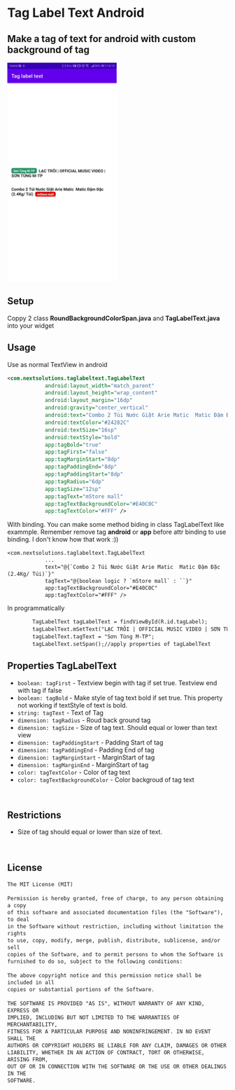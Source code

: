 # Tag Label Text Android
## Make a tag of text for android with custom background of tag
<a href="Screenshot_20210118-141035.jpg" title="Click to see in full size"><img src="Screenshot_20210118-141035.jpg" width="250" alt="Left Aligned" /></a>&nbsp;


## Setup

Coppy 2 class **RoundBackgroundColorSpan.java** and **TagLabelText.java** into your widget 

## Usage
Use as normal TextView in android <br/>
```XML
<com.nextsolutions.taglabeltext.TagLabelText
            android:layout_width="match_parent"
            android:layout_height="wrap_content"
            android:layout_margin="16dp"
            android:gravity="center_vertical"
            android:text="Combo 2 Túi Nước Giặt Arie Matic  Matic Đậm Đặc (2.4Kg/ Túi)"
            android:textColor="#24282C"
            android:textSize="16sp"
            android:textStyle="bold"
            app:tagBold="true"
            app:tagFirst="false"
            app:tagMarginStart="8dp"
            app:tagPaddingEnd="8dp"
            app:tagPaddingStart="8dp"
            app:tagRadius="6dp"
            app:tagSize="12sp"
            app:tagText="mStore mall"
            app:tagTextBackgroundColor="#E40C0C"
            app:tagTextColor="#FFF" />
```

With binding. You can make some method biding in class TagLabelText like exammple. Remember remove tag **android** or **app** before attr binding to use binding. I don't know how that work :))

```
<com.nextsolutions.taglabeltext.TagLabelText
            ...
            text="@{`Combo 2 Túi Nước Giặt Arie Matic  Matic Đậm Đặc (2.4Kg/ Túi)`}"
            tagText="@{boolean logic ? `mStore mall` : ``}"
            app:tagTextBackgroundColor="#E40C0C"
            app:tagTextColor="#FFF" />
```
In programmatically
```XML
        TagLabelText tagLabelText = findViewById(R.id.tagLabel);
        tagLabelText.mSetText("LẠC TRÔI | OFFICIAL MUSIC VIDEO | SƠN TÙNG M-TP");
        tagLabelText.tagText = "Sơn Tùng M-TP";
        tagLabelText.setSpan();//apply properties of tagLabelText
```
## Properties TagLabelText
* `boolean: tagFirst` - Textview begin with tag if set true. Textview end with tag if false
* `boolean: tagBold` - Make style of tag text bold if set true. This property not working if textStyle of text is bold.
* `string: tagText` - Text of Tag
* `dimension: tagRadius` - Roud back ground tag
* `dimension: tagSize` - Size of tag text. Should equal or lower than text view
* `dimension: tagPaddingStart` - Padding Start of tag
* `dimension: tagPaddingEnd` - Padding End of tag
* `dimension: tagMarginStart` - MarginStart of tag
* `dimension: tagMarginEnd` - MarginStart of tag
* `color: tagTextColor` - Color of tag text
* `color: tagTextBackgroundColor` - Color backgroud of tag text

<br />

## Restrictions
* Size of tag should equal or lower than size of text.
<br />


## License
    The MIT License (MIT)
    
    Permission is hereby granted, free of charge, to any person obtaining a copy
    of this software and associated documentation files (the "Software"), to deal
    in the Software without restriction, including without limitation the rights
    to use, copy, modify, merge, publish, distribute, sublicense, and/or sell
    copies of the Software, and to permit persons to whom the Software is
    furnished to do so, subject to the following conditions:
    
    The above copyright notice and this permission notice shall be included in all
    copies or substantial portions of the Software.
    
    THE SOFTWARE IS PROVIDED "AS IS", WITHOUT WARRANTY OF ANY KIND, EXPRESS OR
    IMPLIED, INCLUDING BUT NOT LIMITED TO THE WARRANTIES OF MERCHANTABILITY,
    FITNESS FOR A PARTICULAR PURPOSE AND NONINFRINGEMENT. IN NO EVENT SHALL THE
    AUTHORS OR COPYRIGHT HOLDERS BE LIABLE FOR ANY CLAIM, DAMAGES OR OTHER
    LIABILITY, WHETHER IN AN ACTION OF CONTRACT, TORT OR OTHERWISE, ARISING FROM,
    OUT OF OR IN CONNECTION WITH THE SOFTWARE OR THE USE OR OTHER DEALINGS IN THE
    SOFTWARE.
